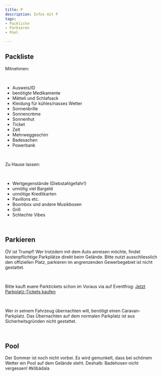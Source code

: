 ```yaml
---
title: P
description: Infos mit P
tags:
- Packliste
- Parkieren
- Pool

---
```

## Packliste

Mitnehmen:

<br />

* Ausweis/ID
* benötigte Medikamente
* Mätteli und Schlafsack
* Kleidung für kühles/nasses Wetter
* Sonnenbrille
* Sonnencrème
* Sonnenhut
* Ticket
* Zelt
* Mehrweggeschirr
* Badesachen
* Powerbank

<br/>

Zu Hause lassen:

<br/>

* Wertgegenstände (Diebstahlgefahr!)
* unnötig viel Bargeld
* unnötige Kreditkarten
* Pavillons etc.
* Boombox und andere Musikboxen
* Grill
* Schlechte Vibes

<br />

## Parkieren

ÖV ist Trumpf! Wer trotzdem mit dem Auto anreisen möchte, findet kostenpflichtige Parkplätze direkt beim Gelände. Bitte nutzt ausschliesslich den offiziellen Platz, parkieren im angrenzenden Gewerbegebiet ist nicht gestattet.

<br />

Bitte kauft euere Parktickets schon im Voraus via auf Eventfrog: [Jetzt Parkplatz-Tickets kaufen](https://eventfrog.ch/de/p/festivals/weitere-festivals/lieder-und-kulturfest-2022-6833845387129228352.html)

<br />

Wer in seinem Fahrzeug übernachten will, benötigt einen Caravan-Parkplatz. Das Übernachten auf dem normalen Parkplatz ist aus Sicherheitsgründen nicht gestattet.

<br />

## Pool

Der Sommer ist noch nicht vorbei. Es wird gemunkelt, dass bei schönem Wetter ein Pool auf dem Gelände steht. Deshalb: Badehosen nicht vergessen! #klibädala